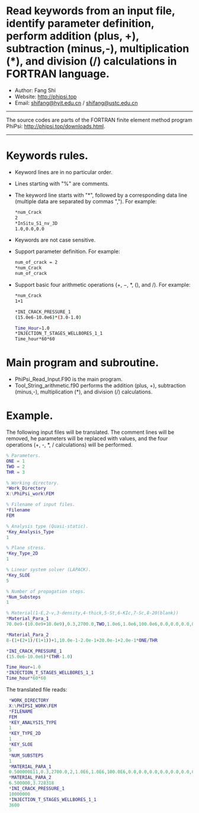 # Read keywords from an input file, identify parameter definition, perform addition (plus, +), subtraction (minus,-), multiplication (*), and division (/) calculations in FORTRAN language.
+ Author: Fang Shi
+ Website: http://phipsi.top
+ Email: shifang@hyit.edu.cn / shifang@ustc.edu.cn

---

The source codes are parts of the FORTRAN finite element method program PhiPsi: http://phipsi.top/downloads.html.

---

# Keywords rules.

+ Keyword lines are in no particular order.
  
+ Lines starting with "%" are comments.

+ The keyword line starts with "*", followed by a corresponding data line (multiple data are separated by commas ","). For example:
  
    ~~~bash
    *num_Crack
    2
    *InSitu_S1_nv_3D
    1.0,0.0,0.0
    ~~~

+ Keywords are not case sensitive.

+ Support parameter definition. For example:
  
    ~~~bash
    num_of_crack = 2
    *num_Crack
    num_of_crack
    ~~~
  
+ Support basic four arithmetic operations ($+$, $-$, $*$, $()$, and $/$). For example:
  
    ~~~bash
    *num_Crack
    1+1

    *INI_CRACK_PRESSURE_1
    (15.0e6-10.0e6)*(3.0-1.0)

    Time_Hour=1.0
    *INJECTION_T_STAGES_WELLBORES_1_1
    Time_hour*60*60
    ~~~

# Main program and subroutine.

+ PhiPsi_Read_Input.F90 is the main program.
+ Tool_String_arithmetic.f90 performs the addition (plus, +), subtraction (minus,-), multiplication (*), and division (/) calculations.

# Example.
The following input files will be translated. The comment lines will be removed, he parameters will be replaced with values, and the four operations (+, -, *, / calculations) will be performed.
~~~matlab
% Parameters.
ONE = 1
TWO = 2
THR = 3

% Working directory.
*Work_Directory
X:\PhiPsi_work\FEM

% Filename of input files.
*Filename
FEM

% Analysis type (Quasi-static).
*Key_Analysis_Type
1

% Plane stress.
*Key_Type_2D
1

% Linear system solver (LAPACK).
*Key_SLOE
5

% Number of propagation steps.
*Num_Substeps
1

% Material(1-E,2-v,3-density,4-thick,5-St,6-KIc,7-Sc,8-20(blank))
*Material_Para_1
70.0e9-(10.0e9+10.0e9),0.3,2700.0,TWO,1.0e6,1.0e6,100.0e6,0.0,0.0,0.0,0.0,0.0,0.0,0.0,0.0,0.0,0.0,0.0,0.0,0.0

*Material_Para_2
8-(1+(2+1)/(1+1))+1,10.0e-1-2.0e-1+20.0e-1+2.0e-1*ONE/THR

*INI_CRACK_PRESSURE_1
(15.0e6-10.0e6)*(THR-1.0)

Time_Hour=1.0
*INJECTION_T_STAGES_WELLBORES_1_1
Time_hour*60*60
~~~

The translated file reads:

~~~matlab
 *WORK_DIRECTORY
 X:\PHIPSI_WORK\FEM
 *FILENAME
 FEM
 *KEY_ANALYSIS_TYPE
 1
 *KEY_TYPE_2D
 1
 *KEY_SLOE
 5
 *NUM_SUBSTEPS
 1
 *MATERIAL_PARA_1
 0.500000E11,0.3,2700.0,2,1.0E6,1.0E6,100.0E6,0.0,0.0,0.0,0.0,0.0,0.0,0.0,0.0,0.0,0.0,0.0,0.0,0.0
 *MATERIAL_PARA_2
 6.500000,3.728318
 *INI_CRACK_PRESSURE_1
 10000000
 *INJECTION_T_STAGES_WELLBORES_1_1
 3600

~~~
  